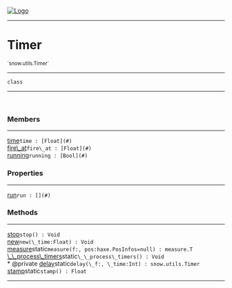 
[![Logo](../../../images/logo.png)](../../../api/index.html)

---



<h1>Timer</h1>
<small>`snow.utils.Timer`</small>



---

`class`

---

&nbsp;
&nbsp;



<h3>Members</h3> <hr/><span class="member apipage">
                <a name="time"><a class="lift" href="#time">time</a></a><code class="signature apipage">time : [Float](#)</code><br/></span>
            <span class="small_desc_flat"></span><span class="member apipage">
                <a name="fire_at"><a class="lift" href="#fire_at">fire\_at</a></a><code class="signature apipage">fire\_at : [Float](#)</code><br/></span>
            <span class="small_desc_flat"></span><span class="member apipage">
                <a name="running"><a class="lift" href="#running">running</a></a><code class="signature apipage">running : [Bool](#)</code><br/></span>
            <span class="small_desc_flat"></span>



<h3>Properties</h3> <hr/><span class="member apipage">
                <a name="run"><a class="lift" href="#run">run</a></a><code class="signature apipage">run : [](#)</code><br/></span>
            <span class="small_desc_flat"></span>



<h3>Methods</h3> <hr/><span class="method apipage">
            <a name="stop"><a class="lift" href="#stop">stop</a></a><code class="signature apipage">stop() : Void</code><br/><span class="small_desc_flat"></span>
        </span>
    <span class="method apipage">
            <a name="new"><a class="lift" href="#new">new</a></a><code class="signature apipage">new(\_time:Float<span></span>) : Void</code><br/><span class="small_desc_flat"></span>
        </span>
    <span class="method apipage">
            <a name="measure"><a class="lift" href="#measure">measure</a></a><span class="inline-block static">static</span><code class="signature apipage">measure(f:<span></span>, pos:haxe.PosInfos<span>=null</span>) : measure.T</code><br/><span class="small_desc_flat"></span>
        </span>
    <span class="method apipage">
            <a name="__process_timers"><a class="lift" href="#__process_timers">\_\_process\_timers</a></a><span class="inline-block static">static</span><code class="signature apipage">\_\_process\_timers() : Void</code><br/><span class="small_desc_flat">* @private</span>
        </span>
    <span class="method apipage">
            <a name="delay"><a class="lift" href="#delay">delay</a></a><span class="inline-block static">static</span><code class="signature apipage">delay(\_f:<span></span>, \_time:Int<span></span>) : snow.utils.Timer</code><br/><span class="small_desc_flat"></span>
        </span>
    <span class="method apipage">
            <a name="stamp"><a class="lift" href="#stamp">stamp</a></a><span class="inline-block static">static</span><code class="signature apipage">stamp() : Float</code><br/><span class="small_desc_flat"></span>
        </span>
    





---

&nbsp;
&nbsp;
&nbsp;
&nbsp;